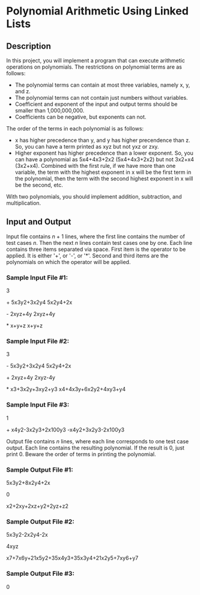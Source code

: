 # Polynomial Arithmetic Using Linked Lists

## Description

In this project, you will implement a program that can execute arithmetic operations on polynomials. The restrictions on polynomial terms are as follows:

-   The polynomial terms can contain at most three variables, namely x, y, and z.
-   The polynomial terms can not contain just numbers without variables.
-   Coefficient and exponent of the input and output terms should be smaller than 1,000,000,000.
-   Coefficients can be negative, but exponents can not.

The order of the terms in each polynomial is as follows:

-   x has higher precedence than y, and y has higher precendence than z. So, you can have a term printed as xyz but not yxz or zxy.
-   Higher exponent has higher precedence than a lower exponent. So, you can have a polynomial as 5x4+4x3+2x2 (5x4+4x3+2x2) but not 3x2+x4 (3x2+x4). Combined with the first rule, if we have more than one variable, the term with the highest exponent in x will be the first term in the polynomial, then the term with the second highest exponent in x will be the second, etc.

With two polynomials, you should implement addition, subtraction, and multiplication.

## Input and Output

Input file contains *n* + 1 lines, where the first line contains the number of test cases *n*. Then the next *n* lines contain test cases one by one. Each line contains three items separated via space. First item is the operator to be applied. It is either '+', or '-', or '\*'. Second and third items are the polynomials on which the operator will be applied.

### Sample Input File \#1:

3

\+ 5x3y2+3x2y4 5x2y4+2x

\- 2xyz+4y 2xyz+4y

\* x+y+z x+y+z

### Sample Input File \#2:

3

\- 5x3y2+3x2y4 5x2y4+2x

\+ 2xyz+4y 2xyz-4y

\* x3+3x2y+3xy2+y3 x4+4x3y+6x2y2+4xy3+y4

### Sample Input File \#3:

1

\+ x4y2-3x2y3+2x100y3 -x4y2+3x2y3-2x100y3

Output file contains *n* lines, where each line corresponds to one test case output. Each line contains the resulting polynomial. If the result is 0, just print 0. Beware the order of terms in printing the polynomial.

### Sample Output File \#1:

5x3y2+8x2y4+2x

0

x2+2xy+2xz+y2+2yz+z2

### Sample Output File \#2:

5x3y2-2x2y4-2x

4xyz

x7+7x6y+21x5y2+35x4y3+35x3y4+21x2y5+7xy6+y7

### Sample Output File \#3:

0
